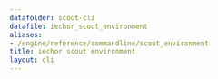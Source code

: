```yaml
---
datafolder: scout-cli
datafile: iechor_scout_environment
aliases:
- /engine/reference/commandline/scout_environment
title: iechor scout environment
layout: cli
---
```


<!--
This page is automatically generated from iEchor's source code. If you want to
suggest a change to the text that appears here, open a ticket in the source
repository on GitHub:

https://github.com/iechor/scout-cli
-->
